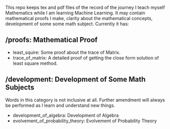 This repo keeps tex and pdf files of the record of the journey I teach myself
Mathematics while I am learning Machine Learning. It may contain mathematical
proofs I make, clarity about the mathematical concepts, development of some
some math subject. Currently it has:

## /proofs:      Mathematical Proof

* least_squire:     Some proof about the trace of Matrix.
* trace_of_matrix:  A detailed proof of getting the close form solution of least square method.

## /development: Development of Some Math Subjects

Words in this category is not inclusive at all. Further amendment will always
be performed as I learn and understand new things.

* development_of_algebra:               Development of Algebra
* evolvement_of_probability_theory:     Evolvement of Probability Theory
